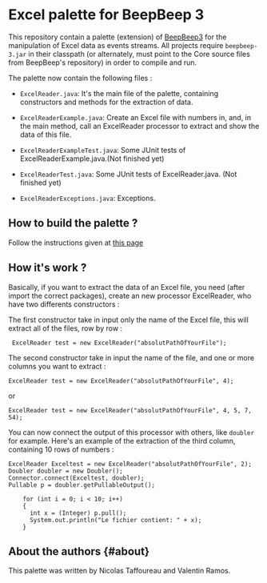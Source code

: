 # Excel palette for BeepBeep 3

This repository contain a palette (extension) of [BeepBeep3](https://liflab.github.io/beepbeep-3/) for the manipulation of Excel data as events streams. All projects require `beepbeep-3.jar` in their classpath (or alternately, must point to the Core source files from BeepBeep's repository) in order to compile and run.

The palette now contain the following files :

- `ExcelReader.java`: It's the main file of the palette, containing constructors and methods for the extraction of data.

- `ExcelReaderExample.java`: Create an Excel file with numbers in, and, in the main method, call an ExcelReader processor to extract and show the data of this file.

- `ExcelReaderExampleTest.java`: Some JUnit tests of ExcelReaderExample.java.(Not finished yet)

- `ExcelReaderTest.java`: Some JUnit tests of ExcelReader.java. (Not finished yet)

- `ExcelReaderExceptions.java`: Exceptions.

## How to build the palette ?

Follow the instructions given at [this page](https://github.com/liflab/beepbeep-3-palettes)

## How it's work ?

Basically, if you want to extract the data of an Excel file, you need (after import the correct packages), create an new processor ExcelReader, who have two differents constructors :

The first constructor take in input only the name of the Excel file, this will extract all of the files, row by row :
```
 ExcelReader test = new ExcelReader("absolutPathOfYourFile");
```
The second constructor take in input the name of the file, and one or more columns you want to extract :
```
ExcelReader test = new ExcelReader("absolutPathOfYourFile", 4);
```
or
```
ExcelReader test = new ExcelReader("absolutPathOfYourFile", 4, 5, 7, 54);
```

You can now connect the output of this processor with others, like `doubler` for example.
Here's an example of the extraction of the third column, containing 10 rows of numbers :

```
ExcelReader Exceltest = new ExcelReader("absolutPathOfYourFile", 2);
Doubler doubler = new Doubler();
Connector.connect(Exceltest, doubler);
Pullable p = doubler.getPullableOutput();

    for (int i = 0; i < 10; i++)
    {
      int x = (Integer) p.pull();
      System.out.println("Le fichier contient: " + x);
    }
```



About the authors                                                  {#about}
-----------------

This palette was written by Nicolas Taffoureau and Valentin Ramos.
